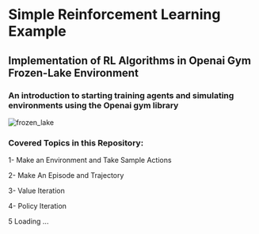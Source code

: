 # Simple Reinforcement Learning Example
## Implementation of RL Algorithms in Openai Gym Frozen-Lake Environment
### An introduction to starting training agents and simulating environments using the Openai gym library 

![frozen_lake](https://github.com/ariankhanjani/Frozen-Lake-Openai-Gym/assets/89731483/4cc8850a-81c2-4132-87d8-401e2663e52c)

### Covered Topics in this Repository:

1- Make an Environment and Take Sample Actions

2- Make An Episode and Trajectory

3- Value Iteration

4- Policy Iteration

5 Loading ...

